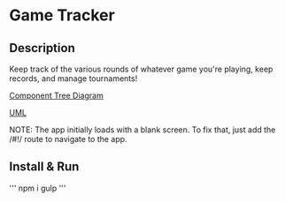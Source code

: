 # Game Tracker

## Description
Keep track of the various rounds of whatever game you're playing, keep records,
and manage tournaments!

[Component Tree Diagram](https://docs.google.com/drawings/d/1DG_dqgtQWHeLXfqIMtknesrPujC9SYAroA9EBP0X_3Y/edit?usp=sharing)

[UML](https://docs.google.com/presentation/d/1gLYudLuDtwh5LdDlm-UEN_hdZkvBXSrj26Fje8xR5WQ/edit?usp=sharing)

NOTE: The app initially loads with a blank screen. To fix that, just add the /#!/
route to navigate to the app.


## Install & Run
'''
npm i
gulp
'''
